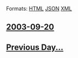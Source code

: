 
Formats: [HTML](2003/09/20/index.html)  [JSON](2003/09/20/index.json)  [XML](2003/09/20/index.xml)  

## [2003-09-20](/news/2003/09/20/index.md)

## [Previous Day...](/news/2003/09/19/index.md)

